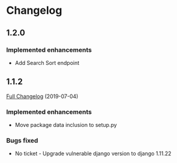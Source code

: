 # Changelog

## 1.2.0

### Implemented enhancements
- Add Search Sort endpoint

## 1.1.2
[Full Changelog](https://github.com/uktrade/directory-healthcheck/pull/13/files) (2019-07-04)

### Implemented enhancements
- Move package data inclusion to setup.py

### Bugs fixed
- No ticket - Upgrade vulnerable django version to django 1.11.22
